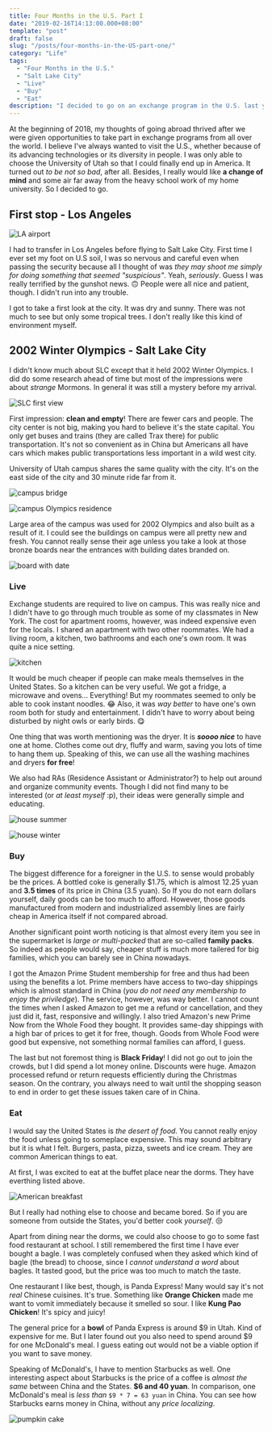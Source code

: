 ```yaml
---
title: Four Months in the U.S. Part I
date: "2019-02-16T14:13:00.000+08:00"
template: "post"
draft: false
slug: "/posts/four-months-in-the-US-part-one/"
category: "Life"
tags:
  - "Four Months in the U.S."
  - "Salt Lake City"
  - "Live"
  - "Buy"
  - "Eat"
description: "I decided to go on an exchange program in the U.S. last year for a change of mind. Four months in Salt Lake City, a beautiful and quiet place in the state of Utah has really given me something new to feel and think about. Life is completely different and there is much to explore."
---
```


At the beginning of 2018, my thoughts of going abroad thrived after we were given opportunities to take part in exchange programs from all over the world. I believe I've always wanted to visit the U.S., whether because of its advancing technologies or its diversity in people. I was only able to choose the University of Utah so that I could finally end up in America. It turned out _to be not so bad_, after all. Besides, I really would like **a change of mind** and some air far away from the heavy school work of my home university. So I decided to go.

## First stop - Los Angeles

![LA airport](../../static/media/welcome-to-usa.jpg)

I had to transfer in Los Angeles before flying to Salt Lake City. First time I ever set my foot on U.S soil, I was so nervous and careful even when passing the security because all I thought of was _they may shoot me simply for doing something that seemed "suspicious"_. Yeah, _seriously_. Guess I was really terrified by the gunshot news. 🙃 People were all nice and patient, though. I didn't run into any trouble.

I got to take a first look at the city. It was dry and sunny. There was not much to see but only some tropical trees. I don't really like this kind of environment myself.

## 2002 Winter Olympics - Salt Lake City

I didn't know much about SLC except that it held 2002 Winter Olympics. I did do some research ahead of time but most of the impressions were about _strange_ Mormons. In general it was still a mystery before my arrival.

![SLC first view](../../static/media/slc-first-view.jpg)

First impression: **clean and empty**! There are fewer cars and people. The city center is not big, making you hard to believe it's the state capital. You only get buses and trains (they are called Trax there) for public transportation. It's not so convenient as in China but Americans all have cars which makes public transportations less important in a wild west city.

University of Utah campus shares the same quality with the city. It's on the east side of the city and 30 minute ride far from it.

![campus bridge](../../static/media/campus-bridge.jpg)

![campus Olympics residence](../../static/media/campus-olympics-stone.jpg)

Large area of the campus was used for 2002 Olympics and also built as a result of it. I could see the buildings on campus were all pretty new and fresh. You cannot really sense their age unless you take a look at those bronze boards near the entrances with building dates branded on.

![board with date](../../static/media/board-with-date.jpg)

### Live

Exchange students are required to live on campus. This was really nice and I didn't have to go through much trouble as some of my classmates in New York. The cost for apartment rooms, however, was indeed expensive even for the locals. I shared an apartment with two other roommates. We had a living room, a kitchen, two bathrooms and each one's own room. It was quite a nice setting.

![kitchen](../../static/media/apartment-kitchen.jpg)

It would be much cheaper if people can make meals themselves in the United States. So a kitchen can be very useful. We got a fridge, a microwave and ovens... Everything! But my roommates seemed to only be able to cook instant noodles. 😂 Also, it was _way better_ to have one's own room both for study and entertainment. I didn't have to worry about being disturbed by night owls or early birds. 😋

One thing that was worth mentioning was the dryer. It is _**soooo nice**_ to have one at home. Clothes come out dry, fluffy and warm, saving you lots of time to hang them up. Speaking of this, we can use all the washing machines and dryers **for free**!

We also had RAs (Residence Assistant or Administrator?) to help out around and organize community events. Though I did not find many to be interested (or _at least myself_ :p), their ideas were generally simple and educating.

![house summer](../../static/media/house-summer.jpg)

![house winter](../../static/media/house-winter.jpg)

### Buy

The biggest difference for a foreigner in the U.S. to sense would probably be the prices. A bottled coke is generally \$1.75, which is almost 12.25 yuan and **3.5 times** of its price in China (3.5 yuan). So If you do not earn dollars yourself, daily goods can be too much to afford. However, those goods manufactured from modern and industrialized assembly lines are fairly cheap in America itself if not compared abroad.

Another significant point worth noticing is that almost every item you see in the supermarket is _large or multi-packed_ that are so-called **family packs**. So indeed as people would say, cheaper stuff is much more tailered for big families, which you can barely see in China nowadays.

I got the Amazon Prime Student membership for free and thus had been using the benefits a lot. Prime members have access to two-day shippings which is almost standard in China (_you do not need any membership to enjoy the priviledge_). The service, however, was way better. I cannot count the times when I asked Amazon to get me a refund or cancellation, and they just did it, fast, responsive and willingly. I also tried Amazon's new Prime Now from the Whole Food they bought. It provides same-day shippings with a high bar of prices to get it for free, though. Goods from Whole Food were good but expensive, not something normal families can afford, I guess.

The last but not foremost thing is **Black Friday**! I did not go out to join the crowds, but I did spend a lot money online. Discounts were huge. Amazon processed refund or return requests efficiently during the Christmas season. On the contrary, you always need to wait until the shopping season to end in order to get these issues taken care of in China.

### Eat

I would say the United States is _the desert of food_. You cannot really enjoy the food unless going to someplace expensive. This may sound arbitrary but it is what I felt. Burgers, pasta, pizza, sweets and ice cream. They are common American things to eat.

At first, I was excited to eat at the buffet place near the dorms. They have everthing listed above.

![American breakfast](../../static/media/american-breakfast.jpg)

But I really had nothing else to choose and became bored. So if you are someone from outside the States, you'd better cook _yourself_. 😒

Apart from dining near the dorms, we could also choose to go to some fast food restaurant at school. I still remembered the first time I have ever bought a bagle. I was completely confused when they asked which kind of bagle (the bread) to choose, since I _cannot understand a word_ about bagles. It tasted good, but the price was too much to match the taste.

One restaurant I like best, though, is Panda Express! Many would say it's not _real_ Chinese cuisines. It's true. Something like **Orange Chicken** made me want to vomit immediately because it smelled so sour. I like **Kung Pao Chicken**! It's spicy and juicy!

The general price for a **bowl** of Panda Express is around $9 in Utah. Kind of expensive for me. But I later found out you also need to spend around $9 for one McDonald's meal. I guess eating out would not be a viable option if you want to save money.

Speaking of McDonald's, I have to mention Starbucks as well. One interesting aspect about Starbucks is the price of a coffee is _almost the same_ between China and the States. **\$6 and 40 yuan**. In comparison, one McDonald's meal is _less than_ `$9 * 7 = 63 yuan` in China. You can see how Starbucks earns money in China, without any _price localizing_.

![pumpkin cake](../../static/media/pumpkin-cake.jpg)
